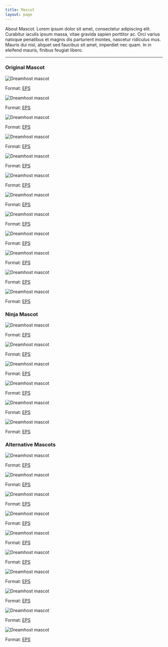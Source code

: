 ```yaml
---
title: Mascot
layout: page
---
```


<p class="t-4">About Mascot. Lorem ipsum dolor sit amet, consectetur adipiscing elit. Curabitur iaculis ipsum massa, vitae gravida sapien porttitor ac. Orci varius natoque penatibus et magnis dis parturient montes, nascetur ridiculus mus. Mauris dui nisl, aliquet sed faucibus sit amet, imperdiet nec quam. In in eleifend mauris, finibus feugiat libero.</p>

<hr />

<div class="u-clearfix">
<h3>Original Mascot</h3>
	<div class="g-1_6">
		<img class="m-bottom-0 p-bottom-0" src="{{site.baseurl}}/assets/images/mascot/m-1-1.png" alt="Dreamhost mascot" />
		<p class="p-2 bg-c-g100">Format: <a href="/">EPS</a></p>
	</div>
	<div class="g-1_6">
		<img class="m-bottom-0 p-bottom-0" src="{{site.baseurl}}/assets/images/mascot/m-1-2.png" alt="Dreamhost mascot" />
		<p class="p-2 bg-c-g100">Format: <a href="/">EPS</a></p>
	</div>
	<div class="g-1_6">
		<img class="m-bottom-0 p-bottom-0" src="{{site.baseurl}}/assets/images/mascot/m-1-3.png" alt="Dreamhost mascot" />
		<p class="p-2 bg-c-g100">Format: <a href="/">EPS</a></p>
	</div>
	<div class="g-1_6">
		<img class="m-bottom-0 p-bottom-0" src="{{site.baseurl}}/assets/images/mascot/m-1-4.png" alt="Dreamhost mascot" />
		<p class="p-2 bg-c-g100">Format: <a href="/">EPS</a></p>
	</div>
	<div class="g-1_6">
		<img class="m-bottom-0 p-bottom-0" src="{{site.baseurl}}/assets/images/mascot/m-1-5.png" alt="Dreamhost mascot" />
		<p class="p-2 bg-c-g100">Format: <a href="/">EPS</a></p>
	</div>
	<div class="g-1_6">
		<img class="m-bottom-0 p-bottom-0" src="{{site.baseurl}}/assets/images/mascot/m-1-6.png" alt="Dreamhost mascot" />
		<p class="p-2 bg-c-g100">Format: <a href="/">EPS</a></p>
	</div>
</div>

<div class="u-clearfix m-bottom-4">
	<div class="g-1_6">
		<img class="m-bottom-0 p-bottom-0" src="{{site.baseurl}}/assets/images/mascot/m-1-7.png" alt="Dreamhost mascot" />
		<p class="p-2 bg-c-g100">Format: <a href="/">EPS</a></p>
	</div>
	<div class="g-1_6">
		<img class="m-bottom-0 p-bottom-0" src="{{site.baseurl}}/assets/images/mascot/m-3-1.png" alt="Dreamhost mascot" />
		<p class="p-2 bg-c-g100">Format: <a href="/">EPS</a></p>
	</div>
	<div class="g-1_6">
		<img class="m-bottom-0 p-bottom-0" src="{{site.baseurl}}/assets/images/mascot/m-3-2.png" alt="Dreamhost mascot" />
		<p class="p-2 bg-c-g100">Format: <a href="/">EPS</a></p>
	</div>
	<div class="g-1_6">
		<img class="m-bottom-0 p-bottom-0" src="{{site.baseurl}}/assets/images/mascot/m-3-3.png" alt="Dreamhost mascot" />
		<p class="p-2 bg-c-g100">Format: <a href="/">EPS</a></p>
	</div>
	<div class="g-1_6">
		<img class="m-bottom-0 p-bottom-0" src="{{site.baseurl}}/assets/images/mascot/m-3-4.png" alt="Dreamhost mascot" />
		<p class="p-2 bg-c-g100">Format: <a href="/">EPS</a></p>
	</div>
	<div class="g-1_6">
		<img class="m-bottom-0 p-bottom-0" src="{{site.baseurl}}/assets/images/mascot/m-3-5.png" alt="Dreamhost mascot" />
		<p class="p-2 bg-c-g100">Format: <a href="/">EPS</a></p>
	</div>
</div>
<div class="u-clearfix m-bottom-4">
<h3>Ninja Mascot</h3>
<div class="g-1_6"><img class="m-bottom-0 p-bottom-0" src="{{site.baseurl}}/assets/images/mascot/m-2-1.png" alt="Dreamhost mascot" /><p class="p-2 bg-c-g100">Format: <a href="/">EPS</a></p></div>
<div class="g-1_6"><img class="m-bottom-0 p-bottom-0" src="{{site.baseurl}}/assets/images/mascot/m-2-2.png" alt="Dreamhost mascot" /><p class="p-2 bg-c-g100">Format: <a href="/">EPS</a></p></div>
<div class="g-1_6"><img class="m-bottom-0 p-bottom-0" src="{{site.baseurl}}/assets/images/mascot/m-2-3.png" alt="Dreamhost mascot" /><p class="p-2 bg-c-g100">Format: <a href="/">EPS</a></p></div>
<div class="g-1_6"><img class="m-bottom-0 p-bottom-0" src="{{site.baseurl}}/assets/images/mascot/m-2-4.png" alt="Dreamhost mascot" /><p class="p-2 bg-c-g100">Format: <a href="/">EPS</a></p></div>
<div class="g-1_6"><img class="m-bottom-0 p-bottom-0" src="{{site.baseurl}}/assets/images/mascot/m-2-5.png" alt="Dreamhost mascot" /><p class="p-2 bg-c-g100">Format: <a href="/">EPS</a></p></div>
<div class="g-1_6"><img class="m-bottom-0 p-bottom-0" src="{{site.baseurl}}/assets/images/mascot/m-2-6.png" alt="Dreamhost mascot" /><p class="p-2 bg-c-g100">Format: <a href="/">EPS</a></p></div>
</div>

<div class="u-clearfix m-bottom-4">
<h3>Alternative Mascots</h3>
<div class="g-1_6"><img class="m-bottom-0 p-bottom-0" src="{{site.baseurl}}/assets/images/mascot/m-4-1.png" alt="Dreamhost mascot" /><p class="p-2 bg-c-g100">Format: <a href="/">EPS</a></p></div>
<div class="g-1_6"><img class="m-bottom-0 p-bottom-0" src="{{site.baseurl}}/assets/images/mascot/m-4-2.png" alt="Dreamhost mascot" /><p class="p-2 bg-c-g100">Format: <a href="/">EPS</a></p></div>
<div class="g-1_6"><img class="m-bottom-0 p-bottom-0" src="{{site.baseurl}}/assets/images/mascot/m-4-3.png" alt="Dreamhost mascot" /><p class="p-2 bg-c-g100">Format: <a href="/">EPS</a></p></div>
<div class="g-1_6"><img class="m-bottom-0 p-bottom-0" src="{{site.baseurl}}/assets/images/mascot/m-4-4.png" alt="Dreamhost mascot" /><p class="p-2 bg-c-g100">Format: <a href="/">EPS</a></p></div>
<div class="g-1_6"><img class="m-bottom-0 p-bottom-0" src="{{site.baseurl}}/assets/images/mascot/m-4-5.png" alt="Dreamhost mascot" /><p class="p-2 bg-c-g100">Format: <a href="/">EPS</a></p></div>
<div class="g-1_6"><img class="m-bottom-0 p-bottom-0" src="{{site.baseurl}}/assets/images/mascot/m-4-6.png" alt="Dreamhost mascot" /><p class="p-2 bg-c-g100">Format: <a href="/">EPS</a></p></div>
<div class="g-1_6"><img class="m-bottom-0 p-bottom-0" src="{{site.baseurl}}/assets/images/mascot/m-4-7.png" alt="Dreamhost mascot" /><p class="p-2 bg-c-g100">Format: <a href="/">EPS</a></p></div>
<div class="g-1_6"><img class="m-bottom-0 p-bottom-0" src="{{site.baseurl}}/assets/images/mascot/m-4-8.png" alt="Dreamhost mascot" /><p class="p-2 bg-c-g100">Format: <a href="/">EPS</a></p></div>
<div class="g-1_6"><img class="m-bottom-0 p-bottom-0" src="{{site.baseurl}}/assets/images/mascot/m-4-9.png" alt="Dreamhost mascot" /><p class="p-2 bg-c-g100">Format: <a href="/">EPS</a></p></div>
<div class="g-1_6"><img class="m-bottom-0 p-bottom-0" src="{{site.baseurl}}/assets/images/mascot/m-4-10.png" alt="Dreamhost mascot" /><p class="p-2 bg-c-g100">Format: <a href="/">EPS</a></p></div>
</div>
